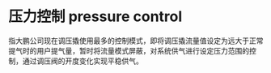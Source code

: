 # 压力控制 pressure control
指大鹏公司现在调压撬使用最多的控制模式，即将调压撬流量值设定为远大于正常提气时的用户提气量，暂时将流量模式屏蔽，对系统供气进行设定压力范围的控制，通过调压阀的开度变化实现平稳供气。

